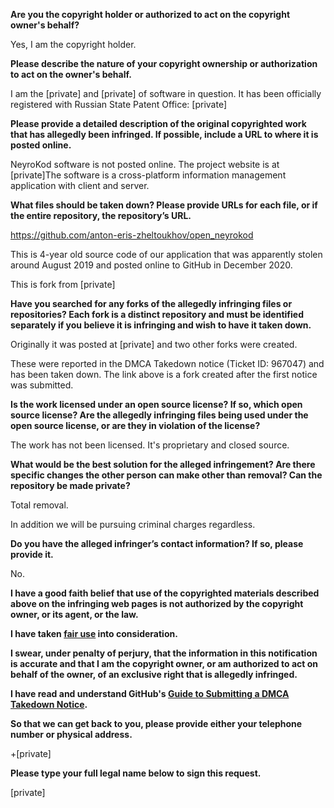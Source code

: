 **Are you the copyright holder or authorized to act on the copyright owner's behalf?**

Yes, I am the copyright holder.

**Please describe the nature of your copyright ownership or authorization to act on the owner's behalf.**

I am the [private] and [private] of software in question. It has been officially registered with Russian State Patent Office: [private]

**Please provide a detailed description of the original copyrighted work that has allegedly been infringed. If possible, include a URL to where it is posted online.**

NeyroKod software is not posted online. The project website is at [private]The software is a cross-platform information management application with client and server.

**What files should be taken down? Please provide URLs for each file, or if the entire repository, the repository’s URL.**

https://github.com/anton-eris-zheltoukhov/open_neyrokod

This is 4-year old source code of our application that was apparently stolen around August 2019 and posted online to GitHub in December 2020.

This is fork from [private]

**Have you searched for any forks of the allegedly infringing files or repositories? Each fork is a distinct repository and must be identified separately if you believe it is infringing and wish to have it taken down.**

Originally it was posted at
[private]
and two other forks were created.

These were reported in the DMCA Takedown notice (Ticket ID: 967047) and has been taken down. The link above is a fork created after the first notice was submitted.

**Is the work licensed under an open source license? If so, which open source license? Are the allegedly infringing files being used under the open source license, or are they in violation of the license?**

The work has not been licensed. It's proprietary and closed source.

**What would be the best solution for the alleged infringement? Are there specific changes the other person can make other than removal? Can the repository be made private?**

Total removal.

In addition we will be pursuing criminal charges regardless.

**Do you have the alleged infringer’s contact information? If so, please provide it.**

No.

**I have a good faith belief that use of the copyrighted materials described above on the infringing web pages is not authorized by the copyright owner, or its agent, or the law.**

**I have taken <a href="https://www.lumendatabase.org/topics/22">fair use</a> into consideration.**

**I swear, under penalty of perjury, that the information in this notification is accurate and that I am the copyright owner, or am authorized to act on behalf of the owner, of an exclusive right that is allegedly infringed.**

**I have read and understand GitHub's <a href="https://docs.github.com/articles/guide-to-submitting-a-dmca-takedown-notice/">Guide to Submitting a DMCA Takedown Notice</a>.**

**So that we can get back to you, please provide either your telephone number or physical address.**

+[private]

**Please type your full legal name below to sign this request.**

[private]
